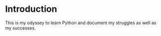 # Introduction
This is my odyssey to learn Python and document my struggles as well as my successes.
